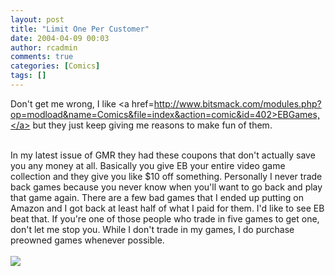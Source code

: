 ```yaml
---
layout: post
title: "Limit One Per Customer"
date: 2004-04-09 00:03
author: rcadmin
comments: true
categories: [Comics]
tags: []
---
```

Don't get me wrong, I like <a href=http://www.bitsmack.com/modules.php?op=modload&name=Comics&file=index&action=comic&id=402>EBGames,</a> but they just keep giving me reasons to make fun of them.
<br />

<br />
In my latest issue of GMR they had these coupons that don't actually save you any money at all. Basically you give EB your entire video game collection and they give you like $10 off something. Personally I never trade back games because you never know when you'll want to go back and play that game again. There are a few bad games that I ended up putting on Amazon and I got back at least half of what I paid for them. I'd like to see EB beat that. If you're one of those people who trade in five games to get one, don't let me stop you. While I don't trade in my games, I do purchase preowned games whenever possible.   <Br><br><!--more--><img src='http://dl.bitsmack.com/comics/20040409.png' alt'' />
